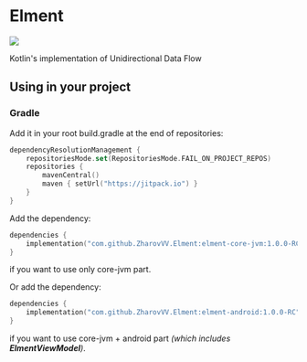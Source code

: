 # Elment

[![](https://jitpack.io/v/ZharovVV/Elment.svg)](https://jitpack.io/#ZharovVV/Elment)

Kotlin's implementation of Unidirectional Data Flow

## Using in your project
### Gradle
Add it in your root build.gradle at the end of repositories:
```kotlin
dependencyResolutionManagement {
    repositoriesMode.set(RepositoriesMode.FAIL_ON_PROJECT_REPOS)
    repositories {
        mavenCentral()
        maven { setUrl("https://jitpack.io") }
    }
}
```
Add the dependency:
```kotlin
dependencies {
    implementation("com.github.ZharovVV.Elment:elment-core-jvm:1.0.0-RC")
}
```
if you want to use only core-jvm part.

Or add the dependency:
```kotlin
dependencies {
    implementation("com.github.ZharovVV.Elment:elment-android:1.0.0-RC")
}
```
if you want to use core-jvm + android part _(which includes __ElmentViewModel__)_.

